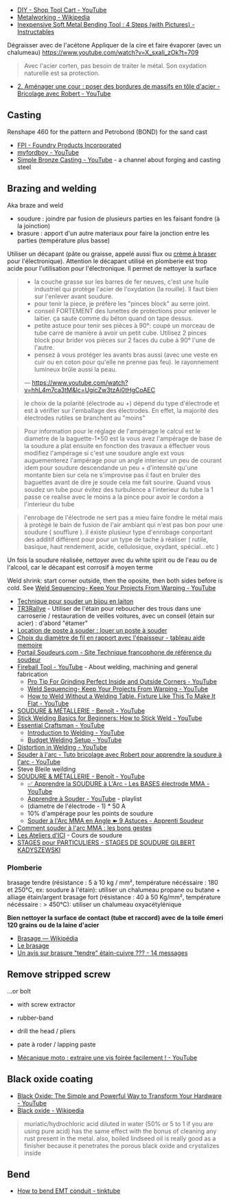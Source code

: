 - [DIY - Shop Tool Cart - YouTube](https://www.youtube.com/watch?v=KyISgG2FLBU)
- [Metalworking - Wikipedia](https://en.wikipedia.org/wiki/Metalworking)
- [Inexpensive Soft Metal Bending Tool : 4 Steps (with Pictures) - Instructables](https://www.instructables.com/Inexpensive-Soft-Metal-Bending-Tool/)

Dégraisser avec de l'acétone
Appliquer de la cire et faire évaporer (avec un chalumeau) https://www.youtube.com/watch?v=X_sxaIi_zOk?t=709

> Avec l'acier corten, pas besoin de traiter le métal. Son oxydation naturelle est sa protection.

- [2. Aménager une cour : poser des bordures de massifs en tôle d'acier -Bricolage avec Robert - YouTube](https://www.youtube.com/watch?v=jb5t39NH0Rk)

## Casting

Renshape 460 for the pattern and Petrobond (BOND) for the sand cast

- [FPI - Foundry Products Incorporated](http://www.foundryproductsonline.com/)
- [myfordboy - YouTube](https://www.youtube.com/channel/UCNC9gjgYrzLfyMQmp31DnjA)
- [Simple Bronze Casting - YouTube](https://www.youtube.com/channel/UCb7GbqAjyz0kwdEAUjr4FSQ) - a channel about forging and casting steel

## Brazing and welding

Aka braze and weld

- soudure : joindre par fusion de plusieurs parties en les faisant fondre (à  la joinction)
- brasure : apport d'un autre materiaux pour faire la jonction entre les parties (température plus basse)

Utiliser un décapant (pâte ou graisse, appelé aussi flux ou [crème à braser](https://fr.wikipedia.org/wiki/Cr%C3%A8me_%C3%A0_braser) pour l'électronique). Attention le décapant utilisé en plomberie est trop acide pour l'utilisation pour l'électronique.
Il permet de nettoyer la surface

> - la couche grasse sur les barres de fer neuves, c'est une huile industriel qui protège l'acier de l'oxydation (la rouille). Il faut bien sur l'enlever avant soudure.
> - pour tenir la piece, je préfère les "pinces block" au serre joint.
> - conseil FORTEMENT des lunettes de protections pour enlever le laitier. ça saute comme du béton quand on tape dessus.
> - petite astuce pour tenir ses pièces à 90°: coupé un morceau de tube carré de manière à avoir un petit cube. Utilisez 2 pinces block pour brider vos pièces sur 2 faces du cube à 90° l'une de l'autre.
> - pensez à vous protéger les avants bras aussi (avec une veste en cuir ou en coton pour qu'elle ne prenne pas feu). le rayonnement lumineux brûle aussi la peau.
>
> — https://www.youtube.com/watch?v=hhL4m7ca3tM&lc=UgicZw3tzAi0tHgCoAEC

> le choix de la polarité (électrode au +) dépend du type d'électrode et est à vérifier sur l'emballage des électrodes. En effet, la majorité des électrodes rutiles se branchent au "moins"

> Pour information pour le réglage de l'ampérage le calcul est le diametre de la baguette-1*50 est la vous avez l'ampérage de base de la soudure a plat ensuite en fonction des travaux a éffectuer vous modifiez l'ampérage si c'est une soudure angle ext vous auguementerez l'ampérage pour un angle interieur un peu de courant idem pour soudure descendande un peu + d'intensité qu'une montante bien sur cela ne s'improvise pas il faut en bruler des baguettes avant de dire je soude cela me fait sourire.
> Quand vous soudez un tube pour évitez des turbulence a l'interieur du tube la 1 passe ce realise avec le moins a la pince pour avoir le cordon a l'interieur du tube

> l'enrobage de l'électrode ne sert pas a mieu faire fondre le métal mais à protègé le bain de fusion de l'air ambiant qui n'est pas bon pour une soudure ( soufflure ). il éxiste plusieur type d'enrobage conportant des additif différent pour pour un type de tache à réaliser ( rutile, basique, haut rendement, acide, cellulosique, oxydant, spécial...etc )

Un fois la soudure réalisée, nettoyer avec du white spirit ou de l'eau ou de l'alcool, car le décapant est corrosif à moyen terme

Weld shrink: start corner outside, then the oposite, then both sides before is cold. See [Weld Sequencing- Keep Your Projects From Warping - YouTube](https://www.youtube.com/watch?v=lL98oE2NaQg)

- [Technique pour souder un bijou en laiton](http://metal-connexion.fr/forum/technique-pour-souder-un-bijou-en-laiton-t2183.html#p25920)
- [TR3Rallye](http://www.trregisterfrance.com/TR3rallye/TR3Rallye_caisse2/TR3rallye_caisse2_1.htm) - Utiliser de l'étain pour reboucher des trous dans une carroserie / restauration de veilles voitures, avec un conseil (étain sur acier) : d'abord "étamer"
- [Location de poste à souder : louer un poste à souder](https://poste-a-souder.ooreka.fr/comprendre/location-poste-a-souder)
- [Choix du diamètre de fil en rapport avec l'épaisseur - tableau aide memoire](https://www.soudeurs.com/les-novices-les-neophytes-et-les-bricoleurs-soudeurs/3609-tableau-aide-memoire.html)
- [Portail Soudeurs.com - Site Technique francophone de référence du soudeur](https://www.soudeurs.com/)
- [Fireball Tool - YouTube](https://www.youtube.com/@FireballTool) - About welding, machining and general fabrication
	- [Pro Tip For Grinding Perfect Inside and Outside Corners - YouTube](https://www.youtube.com/watch?v=pBfarxEoEoU)
	- [Weld Sequencing- Keep Your Projects From Warping - YouTube](https://www.youtube.com/watch?v=lL98oE2NaQg)
	- [How to Weld Without a Welding Table. Fixture Like This To Make It Flat - YouTube](https://www.youtube.com/watch?v=-PQLbdILaSU)
- [SOUDURE & MÉTALLERIE - Benoît - YouTube](https://www.youtube.com/@Soudure_Metallerie)
- [Stick Welding Basics for Beginners: How to Stick Weld - YouTube](https://www.youtube.com/watch?v=pMtqDWUpJds)
- [Essential Craftsman - YouTube](https://www.youtube.com/@essentialcraftsman)
	- [Introduction to Welding - YouTube](https://www.youtube.com/watch?v=jy5wRgNOIkE)
	- [Budget Welding Setup - YouTube](https://www.youtube.com/watch?v=40qxyX6HpvI)
- [Distortion in Welding - YouTube](https://www.youtube.com/watch?v=ABoD0llybPk)
- [Souder à l'arc - Tuto bricolage avec Robert pour apprendre la soudure à l'arc - YouTube](https://www.youtube.com/watch?v=hhL4m7ca3tM)
- Steve Bleile weilding
- [SOUDURE & MÉTALLERIE - Benoît - YouTube](https://www.youtube.com/@Soudure_Metallerie)
	- [✅ Apprendre la SOUDURE à L'Arc - Les BASES électrode MMA - YouTube](https://www.youtube.com/watch?v=h7GdvtKsEAQ)
	- [Apprendre à Souder - YouTube](https://www.youtube.com/playlist?list=PLqsJ2izow0ylcfYBeeBYMGl5VjsgXl3sN) - playlist
	- (diametre de l'électrode - 1) * 50 A
	- 10% d'ampérage pour les points de soudure
	- [Souder à l'Arc MMA en Angle ➽ 9 Astuces - Apprenti Soudeur](https://apprentisoudeur.fr/souder-arc-mma-angle/)
- [Comment souder à l'arc MMA : les bons gestes](https://www.systemed.fr/materiel-d-atelier-protection/soudure-a-l-arc-reconnaitre-bon-geste,2850.html)
- [Les Ateliers d'ICI](https://lesateliersdici.podia.com/) - Cours de soudure
- [STAGES pour PARTICULIERS - STAGES DE SOUDURE GILBERT KADYSZEWSKI](https://www.kgilbert.fr/gilbert-kadyszewski-formateur/stages-pour-particuliers/)

### Plomberie

brasage tendre (résistance : 5 à 10 kg / mm², température nécéssaire : 180 et 250°C, ex: soudure à l'étain): utiliser un chalumeau propane ou butane + alliage étain/argent
brasage fort (résistance : 40 à 50 Kg/mm², température nécéssaire : > 450°C): utiliser un chalumeau oxyacétylénique

**Bien nettoyer la surface de contact (tube et raccord) avec de la toile émeri 120 grains ou de la laine d'acier**

- [Brasage — Wikipédia](https://fr.wikipedia.org/wiki/Brasage)
- [Le brasage](http://herve.silve.pagesperso-orange.fr/brasage.htm)
- [Un avis sur brasure "tendre" étain-cuivre ??? - 14 messages](https://www.forumconstruire.com/construire/topic-99290.php#1275876)

## Remove stripped screw

...or bolt

- with screw extractor
- rubber-band
- drill the head / pliers
- pate à roder / lapping paste

- [Mécanique moto : extraire une vis foirée facilement ! - YouTube](https://www.youtube.com/watch?v=lNRpww-45Oo)

## Black oxide coating

- [Black Oxide: The Simple and Powerful Way to Transform Your Hardware - YouTube](https://www.youtube.com/watch?v=e7R8N3b4OtE)
- [Black oxide - Wikipedia](https://en.wikipedia.org/wiki/Black_oxide)

> muriatic/hydrochloric acid diluted in water (50% or 5 to 1 if you are using pure acid) has the same effect with the bonus of cleaning any rust present in the metal. also, boiled lindseed oil is really good as a finisher because it penetrates the porous black oxide and crystalizes inside

## Bend

- [How to bend EMT conduit - tinktube](https://tinktube.com/tips/how-to-bend-emt-conduit/)
